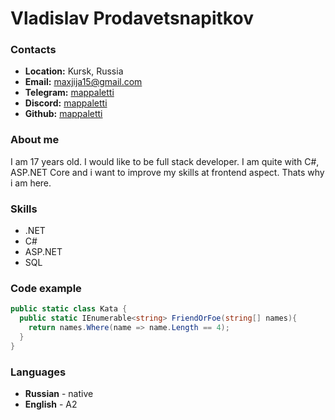 # Vladislav Prodavetsnapitkov


### Contacts
- **Location:** Kursk, Russia  
- **Email:** maxjija15@gmail.com  
- **Telegram:** [mappaletti](t.me/mappaletti)  
- **Discord:** [mappaletti](https://discordapp.com/users/mappaletti)    
- **Github:** [mappaletti](https://github.com/mappaletti)

### About me
I am 17 years old. I would like to be full stack developer. I am quite with C#, ASP.NET Core and i want to improve my skills at frontend aspect. Thats why i am here.

### Skills
- .NET
- C#
- ASP.NET
- SQL

### Code example
```csharp
public static class Kata {
  public static IEnumerable<string> FriendOrFoe(string[] names){
    return names.Where(name => name.Length == 4);
  }
}
```

### Languages
- **Russian** - native
- **English** - A2